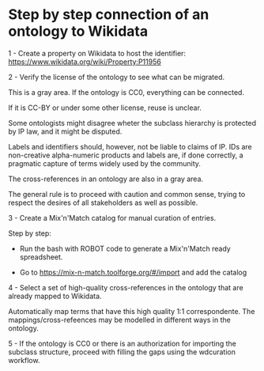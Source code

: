 

# Step by step connection of an ontology to Wikidata


1 - Create a property on Wikidata to host the identifier: https://www.wikidata.org/wiki/Property:P11956

2 - Verify the license of the ontology to see what can be migrated. 

This is a gray area. If the ontology is CC0, everything can be connected. 

If it is CC-BY or under some other license, reuse is unclear. 

Some ontologists might disagree wheter the subclass hierarchy is protected by IP law, and it might be disputed. 

Labels and identifiers should, however, not be liable to claims of IP. IDs are non-creative alpha-numeric products and labels are, if done correctly, a pragmatic capture of terms widely used by the community. 

The cross-references in an ontology are also in a gray area.

The general rule is to proceed with caution and common sense, trying to respect the desires of all stakeholders as well as possible. 


3 - Create a Mix'n'Match catalog for manual curation of entries.

Step by step: 

- Run the bash with ROBOT code to generate a Mix'n'Match ready spreadsheet. 

- Go to https://mix-n-match.toolforge.org/#/import and add the catalog


4 - Select a set of high-quality cross-references in the ontology that are already mapped to Wikidata. 

Automatically map terms that have this high quality 1:1 correspondente. The mappings/cross-refeences may be modelled in different ways in the ontology. 


5 - If the ontology is CC0 or there is an authorization for importing the subclass structure, proceed with filling the gaps using the wdcuration workflow.